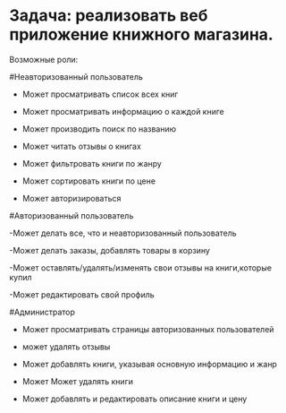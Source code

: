 # Задача: реализовать веб приложение книжного магазина.

Возможные роли:

#Неавторизованный пользователь

- Может просматривать список всех книг

- Может просматривать информацию о каждой книге

- Может производить поиск по названию

- Может читать отзывы о книгах

- Может фильтровать книги по жанру

- Может сортировать книги по цене

- Может авторизироваться

#Авторизованный пользователь

-Может делать все, что и неавторизованный пользователь

-Может делать заказы, добавлять товары в корзину

-Может оставлять/удалять/изменять свои отзывы на книги,которые купил

-Может редактировать свой профиль

#Администратор

- Может просматривать страницы авторизованных пользователей

- может удалять отзывы

- Может добавлять книги, указывая основную информацию и жанр

- Может Может удалять книги

- Может добавлять и редактировать описание книги и цену

